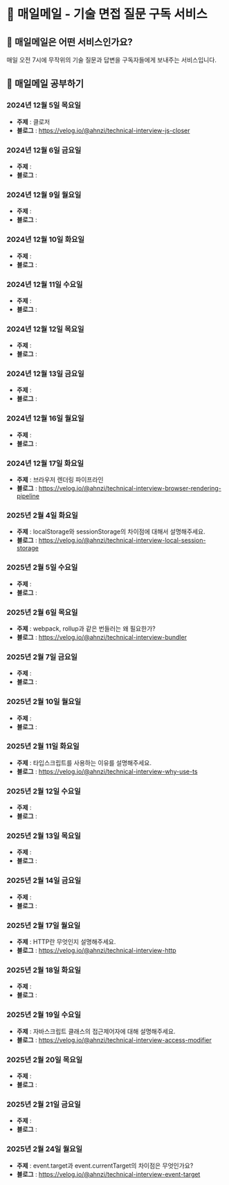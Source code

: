 # 📧 매일메일 - 기술 면접 질문 구독 서비스

## 🤔 매일메일은 어떤 서비스인가요?

매일 오전 7시에 무작위의 기술 질문과 답변을 구독자들에게 보내주는 서비스입니다.

## 📝 매일메일 공부하기

### 2024년 12월 5일 목요일

- **주제** : 클로저
- **블로그** : <https://velog.io/@ahnzi/technical-interview-js-closer>

### 2024년 12월 6일 금요일

- **주제** :
- **블로그** :

### 2024년 12월 9일 월요일

- **주제** :
- **블로그** :

### 2024년 12월 10일 화요일

- **주제** :
- **블로그** :

### 2024년 12월 11일 수요일

- **주제** :
- **블로그** :

### 2024년 12월 12일 목요일

- **주제** :
- **블로그** :

### 2024년 12월 13일 금요일

- **주제** :
- **블로그** :

### 2024년 12월 16일 월요일

- **주제** :
- **블로그** :

### 2024년 12월 17일 화요일

- **주제** : 브라우저 렌더링 파이프라인
- **블로그** : <https://velog.io/@ahnzi/technical-interview-browser-rendering-pipeline>

### 2025년 2월 4일 화요일

- **주제** : localStorage와 sessionStorage의 차이점에 대해서 설명해주세요.
- **블로그** : <https://velog.io/@ahnzi/technical-interview-local-session-storage>

### 2025년 2월 5일 수요일

- **주제** :
- **블로그** :

### 2025년 2월 6일 목요일

- **주제** : webpack, rollup과 같은 번들러는 왜 필요한가?
- **블로그** : <https://velog.io/@ahnzi/technical-interview-bundler>

### 2025년 2월 7일 금요일

- **주제** :
- **블로그** :

### 2025년 2월 10일 월요일

- **주제** :
- **블로그** :

### 2025년 2월 11일 화요일

- **주제** : 타입스크립트를 사용하는 이유를 설명해주세요.
- **블로그** : <https://velog.io/@ahnzi/technical-interview-why-use-ts>

### 2025년 2월 12일 수요일

- **주제** :
- **블로그** :

### 2025년 2월 13일 목요일

- **주제** :
- **블로그** :

### 2025년 2월 14일 금요일

- **주제** :
- **블로그** :

### 2025년 2월 17일 월요일

- **주제** : HTTP란 무엇인지 설명해주세요.
- **블로그** : <https://velog.io/@ahnzi/technical-interview-http>

### 2025년 2월 18일 화요일

- **주제** :
- **블로그** :

### 2025년 2월 19일 수요일

- **주제** : 자바스크립트 클래스의 접근제어자에 대해 설명해주세요.
- **블로그** : <https://velog.io/@ahnzi/technical-interview-access-modifier>

### 2025년 2월 20일 목요일

- **주제** :
- **블로그** :

### 2025년 2월 21일 금요일

- **주제** :
- **블로그** :

### 2025년 2월 24일 월요일

- **주제** : event.target과 event.currentTarget의 차이점은 무엇인가요?
- **블로그** : <https://velog.io/@ahnzi/technical-interview-event-target>
